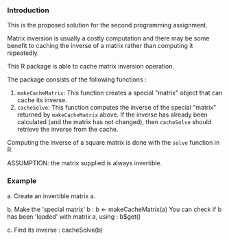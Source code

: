 ### Introduction

This is the proposed solution for the second programming assignment. 

Matrix inversion is usually a costly computation and there may be some
benefit to caching the inverse of a matrix rather than computing it
repeatedly. 

This R package is able to cache matrix inversion operation.

The package consists of the following functions :
1.  `makeCacheMatrix`: This function creates a special "matrix" object
    that can cache its inverse.
2.  `cacheSolve`: This function computes the inverse of the special
    "matrix" returned by `makeCacheMatrix` above. If the inverse has
    already been calculated (and the matrix has not changed), then
    `cacheSolve` should retrieve the inverse from the cache.

Computing the inverse of a square matrix is done with the `solve`
function in R.

ASSUMPTION: the matrix supplied is always invertible.

### Example
a. Create an invertible matrix a.

b. Make the 'special matrix' b : b <- makeCacheMatrix(a)
   You can check if b has been 'loaded' with matrix a, using : b$get()
   
c. Find its inverse : cacheSolve(b)

   
